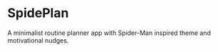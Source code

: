 # SpidePlan
A minimalist routine planner app with Spider-Man inspired theme and motivational nudges.
